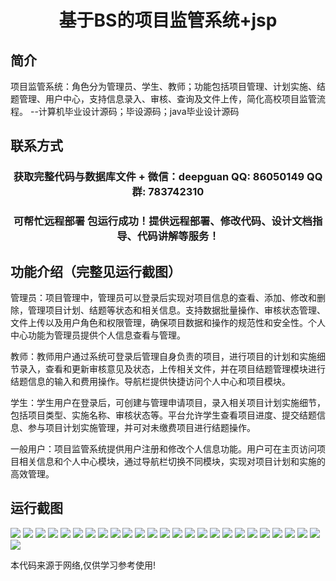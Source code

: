 <p><h1 align="center">基于BS的项目监管系统+jsp</h1></p>

## 简介
项目监管系统：角色分为管理员、学生、教师；功能包括项目管理、计划实施、结题管理、用户中心，支持信息录入、审核、查询及文件上传，简化高校项目监管流程。    --计算机毕业设计源码；毕设源码；java毕业设计源码


## 联系方式
<p><h3 align="center">获取完整代码与数据库文件 + 微信：deepguan QQ: 86050149 QQ群: 783742310</h3></p>
<p><h3 align="center">可帮忙远程部署 包运行成功！提供远程部署、修改代码、设计文档指导、代码讲解等服务！</h3></p>

## 功能介绍（完整见运行截图）
管理员：项目管理中，管理员可以登录后实现对项目信息的查看、添加、修改和删除，管理项目计划、结题等状态和相关信息。支持数据批量操作、审核状态管理、文件上传以及用户角色和权限管理，确保项目数据和操作的规范性和安全性。个人中心功能为管理员提供个人信息查看与管理。

教师：教师用户通过系统可登录后管理自身负责的项目，进行项目的计划和实施细节录入，查看和更新审核意见及状态，上传相关文件，并在项目结题管理模块进行结题信息的输入和费用操作。导航栏提供快捷访问个人中心和项目模块。

学生：学生用户在登录后，可创建与管理申请项目，录入相关项目计划实施细节，包括项目类型、实施名称、审核状态等。平台允许学生查看项目进度、提交结题信息、参与项目计划实施管理，并可对未缴费项目进行结题操作。

一般用户：项目监管系统提供用户注册和修改个人信息功能。用户可在主页访问项目相关信息和个人中心模块，通过导航栏切换不同模块，实现对项目计划和实施的高效管理。


## 运行截图
![](img/001.jpg)
![](img/002.jpg)
![](img/003.jpg)
![](img/004.jpg)
![](img/005.jpg)
![](img/006.jpg)
![](img/007.jpg)
![](img/008.jpg)
![](img/009.jpg)
![](img/010.jpg)
![](img/011.jpg)
![](img/012.jpg)
![](img/013.jpg)
![](img/014.jpg)
![](img/015.jpg)
![](img/016.jpg)
![](img/017.jpg)
![](img/018.jpg)
![](img/019.jpg)
![](img/020.jpg)
![](img/021.jpg)
![](img/022.jpg)
![](img/023.jpg)
![](img/024.jpg)
![](img/025.jpg)
![](img/026.jpg)

<p>本代码来源于网络,仅供学习参考使用!</p>
